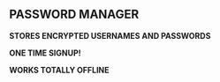 ## PASSWORD MANAGER
**STORES ENCRYPTED USERNAMES AND PASSWORDS**

**ONE TIME SIGNUP!**

**WORKS TOTALLY OFFLINE**
